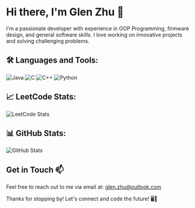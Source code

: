 
# Hi there, I'm Glen Zhu 👋

I'm a passionate developer with experience in OOP Programming, firmware design, and general software skills. I love working on innovative projects and solving challenging problems.

## 🛠 Languages and Tools:
![Java](https://img.shields.io/badge/Java-ED8B00?style=for-the-badge&logo=java&logoColor=white)
![C](https://img.shields.io/badge/C-00599C?style=for-the-badge&logo=c&logoColor=white)
![C++](https://img.shields.io/badge/C%2B%2B-00599C?style=for-the-badge&logo=c%2B%2B&logoColor=white)
![Python](https://img.shields.io/badge/python-3670A0?style=for-the-badge&logo=python&logoColor=ffdd54)

## 📈 LeetCode Stats:
![LeetCode Stats](https://leetcode-readme-stats.vercel.app/api?username=Glenyz)


## 📊 GitHub Stats:
![GitHub Stats](https://github-readme-stats.vercel.app/api?username=Glenyz&show_icons=true&theme=radical)

## Get in Touch 📫
Feel free to reach out to me via email at: glen.zhu@outlook.com

Thanks for stopping by! Let's connect and code the future! 🖥️🚀

